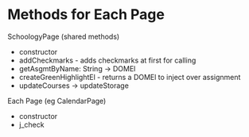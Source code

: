 # Methods for Each Page
SchoologyPage (shared methods)
* constructor
* addCheckmarks - adds checkmarks at first for calling
* getAsgmtByName: String -> DOMEl
* createGreenHighlightEl - returns a DOMEl to inject over assignment
* updateCourses -> updateStorage


Each Page (eg CalendarPage)
* constructor
* j_check

